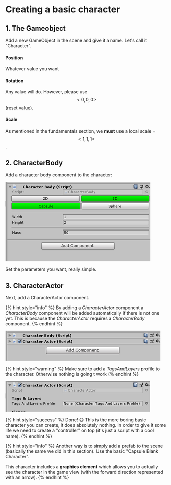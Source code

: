 # Creating a basic character

## 1. The Gameobject

Add a new GameObject in the scene and give it a name. Let's call it "Character".

#### Position 

Whatever value you want

#### Rotation 

Any value will do. However, please use $$<0,0,0>$$\(reset value\).

#### Scale

As mentioned in the fundamentals section, we **must** use a local scale = $$<1,1,1>$$.

## 2. CharacterBody

Add a character body component to the character:

![](../../.gitbook/assets/imagen%20%286%29.png)

Set the parameters you want, really simple.

## 3. CharacterActor

Next, add a CharacterActor component.

{% hint style="info" %}
By adding a _CharacterActor_ component a _CharacterBody_ component will be added automatically if there is not one yet. This is because the _CharacterActor_ requires a _CharacterBody_ component.
{% endhint %}

![](../../.gitbook/assets/imagen%20%283%29.png)

{% hint style="warning" %}
Make sure to add a _TagsAndLayers_ profile to the character. Otherwise nothing is going t work
{% endhint %}

![](../../.gitbook/assets/imagen%20%2812%29.png)

{% hint style="success" %}
Done! 😃 This is the more boring basic character you can create, It does absolutely nothing. In order to give it some life we need to create a "controller" on top \(it's just a script with a cool name\).
{% endhint %}

{% hint style="info" %}
Another way is to simply add a prefab to the scene \(basically the same we did in this section\). Use the basic "Capsule Blank Character". 

This character includes a **graphics element** which allows you to actually see the character in the game view \(with the forward direction represented with an arrow\).
{% endhint %}



